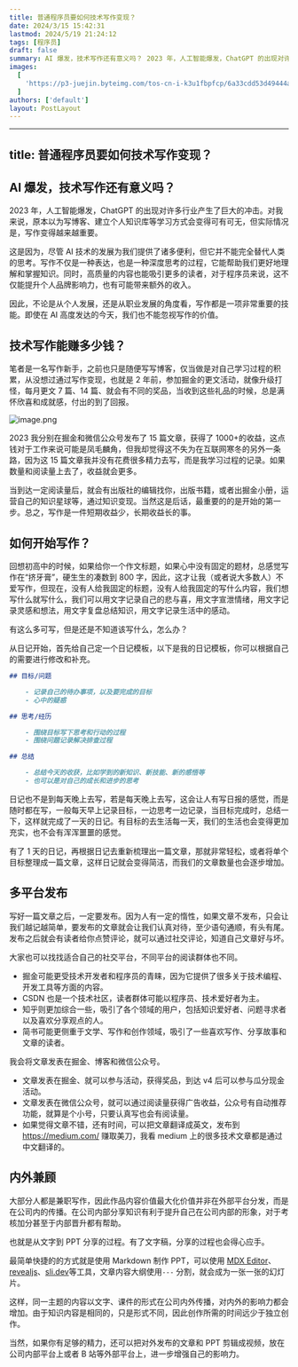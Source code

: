 ```yaml
---
title: 普通程序员要如何技术写作变现？
date: 2024/3/15 15:42:31
lastmod: 2024/5/19 21:24:12
tags: [程序员]
draft: false
summary: AI 爆发，技术写作还有意义吗？ 2023 年，人工智能爆发，ChatGPT 的出现对许多行业产生了巨大的冲击。对我来说，原本以为写博客、建立个人知识库等学习方式会变得可有可无，但实际情况是，写作变得
images:
  [
    'https://p3-juejin.byteimg.com/tos-cn-i-k3u1fbpfcp/6a33cdd53d49444a886c7491ab41c03e~tplv-k3u1fbpfcp-jj-mark:0:0:0:0:q75.image#?w=800\&h=450\&s=51350\&e=jpg\&b=2e2a2e',
  ]
authors: ['default']
layout: PostLayout
---
```


---

## title: 普通程序员要如何技术写作变现？

## AI 爆发，技术写作还有意义吗？

2023 年，人工智能爆发，ChatGPT 的出现对许多行业产生了巨大的冲击。对我来说，原本以为写博客、建立个人知识库等学习方式会变得可有可无，但实际情况是，写作变得越来越重要。

这是因为，尽管 AI 技术的发展为我们提供了诸多便利，但它并不能完全替代人类的思考。写作不仅是一种表达，也是一种深度思考的过程，它能帮助我们更好地理解和掌握知识。同时，高质量的内容也能吸引更多的读者，对于程序员来说，这不仅能提升个人品牌影响力，也有可能带来额外的收入。

因此，不论是从个人发展，还是从职业发展的角度看，写作都是一项非常重要的技能。即使在 AI 高度发达的今天，我们也不能忽视写作的价值。

## 技术写作能赚多少钱？

笔者是一名写作新手，之前也只是随便写写博客，仅当做是对自己学习过程的积累，从没想过通过写作变现，也就是 2 年前，参加掘金的更文活动，就像升级打怪，每月更文 7 篇、14 篇、就会有不同的奖品，当收到这些礼品的时候，总是满怀欣喜和成就感，付出的到了回报。

![image.png](https://p3-juejin.byteimg.com/tos-cn-i-k3u1fbpfcp/36ec362ce8a34d94b59a179701dc50a0~tplv-k3u1fbpfcp-jj-mark:0:0:0:0:q75.image#?w=1338&h=846&s=269290&e=png&b=fefefe)

2023 我分别在掘金和微信公众号发布了 15 篇文章，获得了 1000+的收益，这点钱对于工作来说可能是凤毛麟角，但我却觉得这不失为在互联网寒冬的另外一条路，因为这 15 篇文章我并没有花费很多精力去写，而是我学习过程的记录。如果数量和阅读量上去了，收益就会更多。

当到达一定阅读量后，就会有出版社的编辑找你，出版书籍，或者出掘金小册，运营自己的知识星球等，通过知识变现。当然这是后话，最重要的的是开始的第一步。总之，写作是一件短期收益少，长期收益长的事。

## 如何开始写作？

回想初高中的时候，如果给你一个作文标题，如果心中没有固定的题材，总感觉写作在“挤牙膏”，硬生生的凑数到 800 字，因此，这才让我（或者说大多数人）不爱写作，但现在，没有人给我固定的标题，没有人给我固定的写什么内容，我们想写什么就写什么，我们可以用文字记录自己的悲与喜，用文字宣泄情绪，用文字记录灵感和想法，用文字复盘总结知识，用文字记录生活中的感动。

有这么多可写，但是还是不知道该写什么，怎么办？

从日记开始，首先给自己定一个日记模板，以下是我的日记模板，你可以根据自己的需要进行修改和补充。

```markdown
## 目标/问题

    - 记录自己的待办事项，以及要完成的目标
    - 心中的疑惑

## 思考/经历

    - 围绕目标写下思考和行动的过程
    - 围绕问题记录解决排查过程

## 总结

    - 总结今天的收获，比如学到的新知识、新技能、新的感悟等
    - 也可以是对自己的成长和进步的思考
```

日记也不是到每天晚上去写，若是每天晚上去写，这会让人有写日报的感觉，而是随时都在写，一般每天早上记录目标，一边思考一边记录，当目标完成时，总结一下，这样就完成了一天的日记。有目标的去生活每一天，我们的生活也会变得更加充实，也不会有浑浑噩噩的感觉。

有了 1 天的日记，再根据日记去重新梳理出一篇文章，那就非常轻松，或者将单个目标整理成一篇文章，这样日记就会变得简洁，而我们的文章数量也会逐步增加。

## 多平台发布

写好一篇文章之后，一定要发布。因为人有一定的惰性，如果文章不发布，只会让我们越记越简单，要发布的文章就会让我们认真对待，至少语句通顺，有头有尾。发布之后就会有读者给你点赞评论，就可以通过社交评论，知道自己文章好与坏。

大家也可以找找适合自己的社交平台，不同平台的阅读群体也不同。

- 掘金可能更受技术开发者和程序员的青睐，因为它提供了很多关于技术编程、开发工具等方面的内容。
- CSDN 也是一个技术社区，读者群体可能以程序员、技术爱好者为主。
- 知乎则更加综合一些，吸引了各个领域的用户，包括知识爱好者、问题寻求者以及喜欢分享观点的人。
- 简书可能更侧重于文学、写作和创作领域，吸引了一些喜欢写作、分享故事和文章的读者。

我会将文章发表在掘金、博客和微信公众号。

- 文章发表在掘金、就可以参与活动，获得奖品，到达 v4 后可以参与瓜分现金活动。
- 文章发表在微信公众号，就可以通过阅读量获得广告收益，公众号有自动推荐功能，就算是个小号，只要认真写也会有阅读量。
- 如果觉得文章不错，还有时间，可以把文章翻译成英文，发布到 <https://medium.com/> 赚取美刀，我看 medium 上的很多技术文章都是通过中文翻译的。

## 内外兼顾

大部分人都是兼职写作，因此作品内容价值最大化价值并非在外部平台分发，而是在公司内的传播。在公司内部分享知识有利于提升自己在公司内部的形象，对于考核加分甚至于内部晋升都有帮助。

也就是从文字到 PPT 分享的过程。有了文字稿，分享的过程也会得心应手。

最简单快捷的的方式就是使用 Markdown 制作 PPT，可以使用 [MDX Editor](https://editor.runjs.cool/ 'MDX Editor')、[revealjs](https://revealjs.com/markdown/ 'revealjs')、[sli.dev](https://sli.dev/ 'sli.dev')等工具，文章内容大纲使用`---` 分割，就会成为一张一张的幻灯片。

这样，同一主题的内容以文字、课件的形式在公司内外传播，对内外的影响力都会增加。由于知识内容是相同的，只是形式不同，因此创作所需的时间远少于独立创作。

当然，如果你有足够的精力，还可以把对外发布的文章和 PPT 剪辑成视频，放在公司内部平台上或者 B 站等外部平台上，进一步增强自己的影响力。
